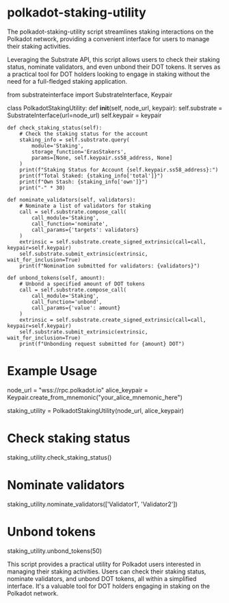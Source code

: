 # polkadot-staking-utility     
The polkadot-staking-utility script streamlines staking interactions on the Polkadot network, providing a convenient interface for users to manage their staking activities.

Leveraging the Substrate API, this script allows users to check their staking status, nominate validators, and even unbond their DOT tokens. It serves as a practical tool for DOT holders looking to engage in staking without the need for a full-fledged staking application.

from substrateinterface import SubstrateInterface, Keypair

class PolkadotStakingUtility:
    def __init__(self, node_url, keypair):
        self.substrate = SubstrateInterface(url=node_url)
        self.keypair = keypair

    def check_staking_status(self):
        # Check the staking status for the account
        staking_info = self.substrate.query(
            module='Staking',
            storage_function='ErasStakers',
            params=[None, self.keypair.ss58_address, None]
        )
        print(f"Staking Status for Account {self.keypair.ss58_address}:")
        print(f"Total Staked: {staking_info['total']}")
        print(f"Own Stash: {staking_info['own']}")
        print("-" * 30)

    def nominate_validators(self, validators):
        # Nominate a list of validators for staking
        call = self.substrate.compose_call(
            call_module='Staking',
            call_function='nominate',
            call_params={'targets': validators}
        )
        extrinsic = self.substrate.create_signed_extrinsic(call=call, keypair=self.keypair)
        self.substrate.submit_extrinsic(extrinsic, wait_for_inclusion=True)
        print(f"Nomination submitted for validators: {validators}")

    def unbond_tokens(self, amount):
        # Unbond a specified amount of DOT tokens
        call = self.substrate.compose_call(
            call_module='Staking',
            call_function='unbond',
            call_params={'value': amount}
        )
        extrinsic = self.substrate.create_signed_extrinsic(call=call, keypair=self.keypair)
        self.substrate.submit_extrinsic(extrinsic, wait_for_inclusion=True)
        print(f"Unbonding request submitted for {amount} DOT")

# Example Usage
node_url = "wss://rpc.polkadot.io"
alice_keypair = Keypair.create_from_mnemonic("your_alice_mnemonic_here")

staking_utility = PolkadotStakingUtility(node_url, alice_keypair)

# Check staking status
staking_utility.check_staking_status()

# Nominate validators
staking_utility.nominate_validators(['Validator1', 'Validator2'])

# Unbond tokens
staking_utility.unbond_tokens(50)


This script provides a practical utility for Polkadot users interested in managing their staking activities. Users can check their staking status, nominate validators, and unbond DOT tokens, all within a simplified interface. It's a valuable tool for DOT holders engaging in staking on the Polkadot network.
